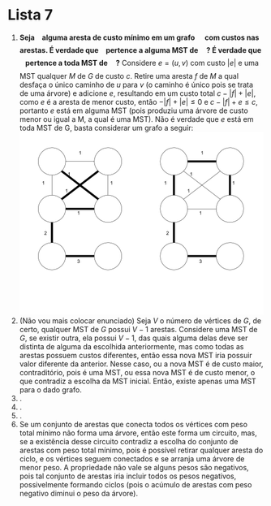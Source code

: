 # Lista 7

1. **Seja <img src="/P2/l7/tex/8cd34385ed61aca950a6b06d09fb50ac.svg?invert_in_darkmode&sanitize=true" align=middle width=7.654137149999991pt height=14.15524440000002pt/> alguma aresta de custo mínimo em um grafo <img src="/P2/l7/tex/5201385589993766eea584cd3aa6fa13.svg?invert_in_darkmode&sanitize=true" align=middle width=12.92464304999999pt height=22.465723500000017pt/> com custos nas arestas. É verdade que <img src="/P2/l7/tex/8cd34385ed61aca950a6b06d09fb50ac.svg?invert_in_darkmode&sanitize=true" align=middle width=7.654137149999991pt height=14.15524440000002pt/> pertence a alguma MST de <img src="/P2/l7/tex/5201385589993766eea584cd3aa6fa13.svg?invert_in_darkmode&sanitize=true" align=middle width=12.92464304999999pt height=22.465723500000017pt/>? É verdade que <img src="/P2/l7/tex/8cd34385ed61aca950a6b06d09fb50ac.svg?invert_in_darkmode&sanitize=true" align=middle width=7.654137149999991pt height=14.15524440000002pt/> pertence a toda MST de <img src="/P2/l7/tex/5201385589993766eea584cd3aa6fa13.svg?invert_in_darkmode&sanitize=true" align=middle width=12.92464304999999pt height=22.465723500000017pt/>?**
   Considere $e = (u,v)$ com custo $|e|$ e uma MST qualquer $M$ de $G$ de custo $c$. Retire uma aresta $f$ de $M$ a qual desfaça o único caminho de $u$ para $v$ (o caminho é único pois se trata de uma árvore) e adicione $e$, resultando em um custo total $c - |f| + |e|$, como $e$ é a aresta de menor custo, então $- |f| + |e| \leq 0$ e $c - |f| + e \leq c$, portanto $e$ está em alguma MST (pois produziu uma árvore de custo menor ou igual a M, a qual é uma MST).
   Não é verdade que $e$ está em toda MST de G, basta considerar um grafo a seguir:
   ![](media/EicNV.png)
2. (Não vou mais colocar enunciado)
   Seja $V$ o número de vértices de $G$, de certo, qualquer MST de $G$ possui $V-1$ arestas. Considere uma MST de $G$, se existir outra, ela possui $V-1$, das quais alguma delas deve ser distinta de alguma da escolhida anteriormente, mas como todas as arestas possuem custos diferentes, então essa nova MST iria possuir valor diferente da anterior. Nesse caso, ou a nova MST é de custo maior, contraditório, pois é uma MST, ou essa nova MST é de custo menor, o que contradiz a escolha da MST inicial. Então, existe apenas uma MST para o dado grafo.
3. .
4. .
5. .
6. Se um conjunto de arestas que conecta todos os vértices com peso total mínimo não forma uma árvore, então este forma um circuito, mas, se a existência desse circuito contradiz a escolha do conjunto de arestas com peso total mínimo, pois é possível retirar qualquer aresta do ciclo, e os vértices seguem conectados e se arranja uma árvore de menor peso.
   A propriedade não vale se alguns pesos são negativos, pois tal conjunto de arestas iria incluir todos os pesos negativos, possivelmente formando ciclos (pois o acúmulo de arestas com peso negativo diminui o peso da árvore).

